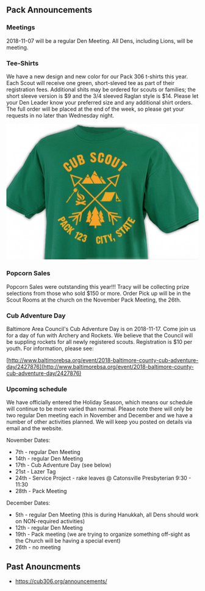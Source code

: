 ## Pack Announcements ##

### Meetings ###
2018-11-07 will be a regular Den Meeting. All Dens, including Lions, will be meeting.


### Tee-Shirts ###
We have a new design and new color for our Pack 306 t-shirts this year. Each Scout will receive one green, short-sleved tee as part of their registration fees. Additional shits may be ordered for scouts or families; the short sleeve version is $9 and the 3/4 sleeved Raglan style is $14. Please let your Den Leader know your preferred size and any additional shirt orders. The full order will be placed at the end of the week, so please get your requests in no later than Wednesday night.

![2018-11-07/shirt.png](2018-11-07/shirt.png)

### Popcorn Sales ###
Popcorn Sales were outstanding this year!!! Tracy will be collecting prize selections from those who sold $150 or more. Order Pick up will be in the Scout Rooms at the church on the November Pack Meeting, the 26th.

### Cub Adventure Day ###
Baltimore Area Council's Cub Adventure Day is on 2018-11-17. Come join us for a day of fun with Archery and Rockets. We believe that the Council will be suppling rockets for all newly registered scouts. Registration is $10 per youth. For information, please see:

[http://www.baltimorebsa.org/event/2018-baltimore-county-cub-adventure-day/2427876](http://www.baltimorebsa.org/event/2018-baltimore-county-cub-adventure-day/2427876)

### Upcoming schedule ###
We have officially entered the Holiday Season, which means our schedule will continue to be more varied than normal. Please note there will only be two regular Den meeting each in November and December and we have a number of other activities planned. We will keep you posted on details via email and the website. 

November Dates:

* 7th - regular Den Meeting
* 14th - regular Den Meeting
* 17th - Cub Adventure Day (see below)
* 21st - Lazer Tag
* 24th - Service Project - rake leaves @ Catonsville Presbyterian 9:30 - 11:30
* 28th - Pack Meeting 

December Dates:

* 5th - regular Den Meeting (this is during Hanukkah, all Dens should work on NON-required activities)
* 12th - regular Den Meeting
* 19th - Pack meeting (we are trying to organize something off-sight as the Church will be having a special event)
* 26th - no meeting

## Past Anouncments ##
* https://cub306.org/announcements/